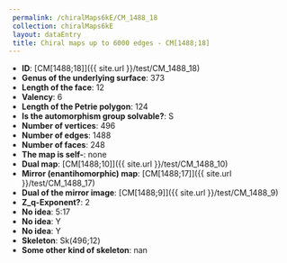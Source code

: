```yaml
--- 
 permalink: /chiralMaps6kE/CM_1488_18 
 collection: chiralMaps6kE
 layout: dataEntry
 title: Chiral maps up to 6000 edges - CM[1488;18]
---
```


- **ID**: [CM[1488;18]]({{ site.url }}/test/CM_1488_18)
- **Genus of the underlying surface**: 373
- **Length of the face**: 12
- **Valency**: 6
- **Length of the Petrie polygon**: 124
- **Is the automorphism group solvable?**: S
- **Number of vertices**: 496
- **Number of edges**: 1488
- **Number of faces**: 248
- **The map is self-**: none
- **Dual map**: [CM[1488;10]]({{ site.url }}/test/CM_1488_10)
- **Mirror (enantihomorphic) map**: [CM[1488;17]]({{ site.url }}/test/CM_1488_17)
- **Dual of the mirror image**: [CM[1488;9]]({{ site.url }}/test/CM_1488_9)
- **Z_q-Exponent?**: 2
- **No idea**:  5:17
- **No idea**: Y
- **No idea**: Y
- **Skeleton**: Sk(496;12)
- **Some other kind of skeleton**: nan
